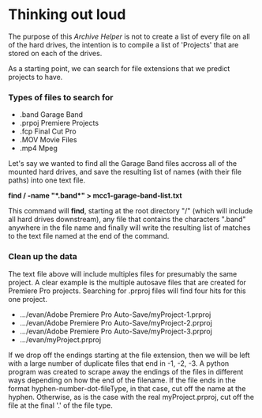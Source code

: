 # Thinking out loud

The purpose of this _Archive Helper_ is not to create a list of every file on all of the hard drives, the intention is to compile a list of 'Projects' that are stored on each of the drives. 

As a starting point, we can search for file extensions that we predict projects to have.

### Types of files to search for
<ul>
  <li>.band   Garage Band </li>
  <li>.prpoj  Premiere Projects </li>
  <li>.fcp    Final Cut Pro </li>
  <li>.MOV    Movie Files </li>
  <li>.mp4    Mpeg  </li>
</ul>

Let's say we wanted to find all the Garage Band files accross all of the mounted hard drives, and save the resulting list of names (with their file paths) into one text file. 

**find / -name "\*.band\*" > mcc1-garage-band-list.txt**

This command will **find**,  starting at the root directory "/" (which will include all hard drives downstream), any file that contains the characters ".band" anywhere in the file name and finally will write the resulting list of matches to the text file named at the end of the command.   

### Clean up the data 

The text file above will include multiples files for presumably the same project.  A clear example is the multiple autosave files that are created for Premiere Pro projects. 
Searching for .prproj files will find four hits for this one project.  

<ul>
  <li>.../evan/Adobe Premiere Pro Auto-Save/myProject-1.prproj</li>
  <li>.../evan/Adobe Premiere Pro Auto-Save/myProject-2.prproj</li>
  <li>.../evan/Adobe Premiere Pro Auto-Save/myProject-3.prproj</li>
  <li>.../evan/myProject.prproj</li>
</ul>

If we drop off the endings starting at the file extension, then we will be left with a large number of duplicate files that end in -1, -2, -3.
A python program was created to scrape away the endings of the files in different ways depending on how the end of the filename.  If the file ends in the format hyphen-number-dot-fileType, in that case, cut off the name at the hyphen.  Otherwise, as is the case with the real myProject.prproj, cut off the file at the final '.' of the file type.  



